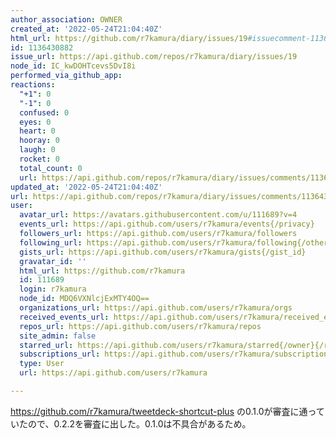 ```yaml
---
author_association: OWNER
created_at: '2022-05-24T21:04:40Z'
html_url: https://github.com/r7kamura/diary/issues/19#issuecomment-1136430882
id: 1136430882
issue_url: https://api.github.com/repos/r7kamura/diary/issues/19
node_id: IC_kwDOHTcevs5DvI8i
performed_via_github_app: 
reactions:
  "+1": 0
  "-1": 0
  confused: 0
  eyes: 0
  heart: 0
  hooray: 0
  laugh: 0
  rocket: 0
  total_count: 0
  url: https://api.github.com/repos/r7kamura/diary/issues/comments/1136430882/reactions
updated_at: '2022-05-24T21:04:40Z'
url: https://api.github.com/repos/r7kamura/diary/issues/comments/1136430882
user:
  avatar_url: https://avatars.githubusercontent.com/u/111689?v=4
  events_url: https://api.github.com/users/r7kamura/events{/privacy}
  followers_url: https://api.github.com/users/r7kamura/followers
  following_url: https://api.github.com/users/r7kamura/following{/other_user}
  gists_url: https://api.github.com/users/r7kamura/gists{/gist_id}
  gravatar_id: ''
  html_url: https://github.com/r7kamura
  id: 111689
  login: r7kamura
  node_id: MDQ6VXNlcjExMTY4OQ==
  organizations_url: https://api.github.com/users/r7kamura/orgs
  received_events_url: https://api.github.com/users/r7kamura/received_events
  repos_url: https://api.github.com/users/r7kamura/repos
  site_admin: false
  starred_url: https://api.github.com/users/r7kamura/starred{/owner}{/repo}
  subscriptions_url: https://api.github.com/users/r7kamura/subscriptions
  type: User
  url: https://api.github.com/users/r7kamura

---
```

https://github.com/r7kamura/tweetdeck-shortcut-plus の0.1.0が審査に通っていたので、0.2.2を審査に出した。0.1.0は不具合があるため。